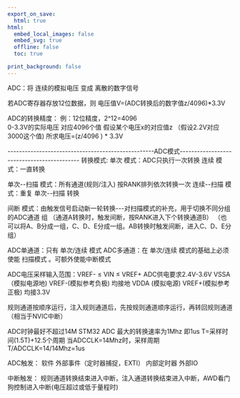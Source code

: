 ```yaml
---
export_on_save:
  html: true
html:
  embed_local_images: false
  embed_svg: true
  offline: false
  toc: true

print_background: false
---
```



ADC：将  连续的模拟电压  变成   离散的数字信号

若ADC寄存器存放12位数据，则	电压值V=(ADC转换后的数字值z/4096)*3.3V

ADC的转换精度：
例：12位精度，2^12=4096   
0-3.3V的实际电压  对应4096个值  假设某个电压x的对应值z  （假设2.2V对应3000这个值)
所求电压=(z/4096 ) * 3.3V


---------------------------------------------------ADC模式-------------------------------------------
转换模式:
单次  模式：ADC只执行一次转换
连续  模式：一直转换

单次--扫描  模式：所有通道(规则/注入)  按RANK排列依次转换一次
连续--扫描  模式：重复   单次--扫描  转换

间断  模式：由触发信号启动新一轮转换---对扫描模式的补充，用于切换不同分组的ADC通道 组
（通道A转换时，触发间断，按RANK进入下个转换通道B）
（也可以将A、B分成一组，C、D、E分成一组。AB转换时触发间断，进入C、D、E分组）

ADC单通道：只有 单次/连续 模式
ADC多通道：在 单次/连续 模式的基础上必须使能 扫描模式 。可额外使能中断模式

ADC电压采样输入范围：VREF- ≤ VIN ≤ VREF+
ADC供电要求2.4V-3.6V
VSSA （模拟电源地) VREF-(模拟参考负极)   均接地
VDDA  (模拟电源)    VREF+(模拟参考正极)  均接3.3V

规则通道按顺序运行，注入规则通道后，先按规则通道顺序运行，再转回规则通道
（相当于NVIC中断）

ADC时钟最好不超过14M   STM32 ADC 最大的转换速率为1Mhz  即1us
T=采样时间(1.5T)+12.5个周期
当ADCCLK=14Mhz时，采样周期T/ADCCLK=14/14Mhz=1us

ADC触发：
软件
外部事件（定时器捕捉，EXTI）
内部定时器
外部IO

中断触发：
规则通道转换结束进入中断，注入通道转换结束进入中断，AWD看门狗控制进入中断(电压超过或低于量程时)
